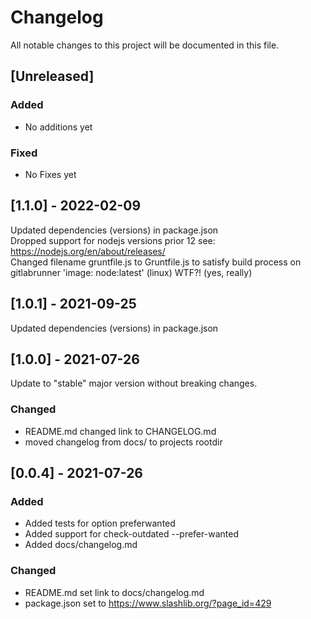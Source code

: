 # Changelog

All notable changes to this project will be documented in this file.

## [Unreleased]

### Added

- No additions yet

### Fixed

- No Fixes yet

## [1.1.0] - 2022-02-09

Updated dependencies (versions) in package.json  
Dropped support for nodejs versions prior 12 see: https://nodejs.org/en/about/releases/  
Changed filename gruntfile.js to Gruntfile.js to satisfy build process on gitlabrunner 'image: node:latest' (linux) WTF?! (yes, really)

## [1.0.1] - 2021-09-25

Updated dependencies (versions) in package.json

## [1.0.0] - 2021-07-26

Update to "stable" major version without breaking changes.

### Changed
- README.md changed link to CHANGELOG.md
- moved changelog from docs/ to projects rootdir

## [0.0.4] - 2021-07-26

### Added
- Added tests for option preferwanted
- Added support for check-outdated --prefer-wanted
- Added docs/changelog.md

### Changed
- README.md set link to docs/changelog.md
- package.json set to https://www.slashlib.org/?page_id=429
